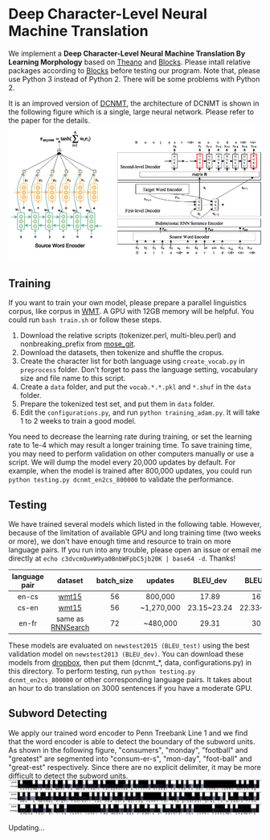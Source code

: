 Deep Character-Level Neural Machine Translation
============
We implement a **Deep Character-Level Neural Machine Translation By Learning Morphology** based on [Theano](https://github.com/Theano/Theano) and [Blocks](https://github.com/mila-udem/blocks). Please intall relative packages according to [Blocks](http://blocks.readthedocs.io/en/latest/setup.html) before testing our program. Note that, please use Python 3 instead of Python 2. There will be some problems with Python 2. 

It is an improved version of [DCNMT](https://github.com/swordyork/dcnmt/tree/old-version), the architecture of DCNMT is shown in the following figure which is a single, large neural network. Please refer to the paper for the details.
![DCNMT](/figures/dcnmt.png?raw=true "The architecture of DCNMT")


Training
-----------------------
If you want to train your own model, please prepare a parallel linguistics corpus, like corpus in [WMT](http://www.statmt.org/wmt15/translation-task.html). A GPU with 12GB memory will be helpful. You could run `bash train.sh` or follow these steps.
 1. Download the relative scripts (tokenizer.perl, multi-bleu.perl) and nonbreaking_prefix from [mose_git](https://raw.githubusercontent.com/moses-smt/mosesdecoder/master/scripts).
 2. Download the datasets, then tokenize and shuffle the cropus.
 3. Create the character list for both language using `create_vocab.py` in `preprocess` folder. Don't forget to pass the language setting, vocabulary size and file name to this script.
 4. Create a `data` folder, and put the `vocab.*.*.pkl` and `*.shuf` in the `data` folder.
 5. Prepare the tokenized test set, and put them in `data` folder.
 6. Edit the `configurations.py`, and run `python training_adam.py`. It will take 1 to 2 weeks to train a good model.

You need to decrease the learning rate during training, or set the learning rate to 1e-4 which may result a longer training time. To save training time, you may need to perform validation on other computers manually or use a script. We will dump the model every 20,000 updates by default. For example, when the model is trained after 800,000 updates, you could run `python testing.py dcnmt_en2cs_800000` to validate the performance.


Testing
-----------------------
We have trained several models which listed in the following table. However, because of the limitation of available GPU and long training time (two weeks or more), we don't have enough time and resource to train on more language pairs. If you run into any trouble, please open an issue or email me directly at `echo c3dvcmQueW9ya0BnbWFpbC5jb20K | base64 -d`. Thanks!

| language pair | dataset | batch_size | updates | BLEU_dev | BLEU_test |
|:--------:|:--------:|:--------:|:--------:|:--------:|:--------:|
| en-cs | [wmt15](http://www.statmt.org/wmt15/translation-task.html) | 56 | 800,000 | 17.89 | 16.96 |
| cs-en | [wmt15](http://www.statmt.org/wmt15/translation-task.html) | 56 | ~1,270,000 | 23.15~23.24 | 22.33~22.48 |
| en-fr | same as [RNNSearch](https://arxiv.org/abs/1409.0473) | 72 | ~480,000 | 29.31 | 30.56 |

These models are evaluated on `newstest2015 (BLEU_test)` using the best validation model on `newstest2013 (BLEU_dev)`. You can download these models from [dropbox](https://www.dropbox.com/sh/o34kd051rm2duvu/AAA5ReaXrr043EocIYZuwPJsa?dl=0), then put them (dcnmt_\*, data, configurations.py) in this directory. To perform testing, run `python testing.py dcnmt_en2cs_800000` or other corresponding language pairs. It takes about an hour to do translation on 3000 sentences if you have a moderate GPU.


Subword Detecting
-----------------------
We apply our trained word encoder to Penn Treebank Line 1 and we find that the word encoder is able to detect the boundary of the subword units. 
As shown in the following figure, "consumers", "monday", "football" and "greatest" are segmented into "consum-er-s", "mon-day", "foot-ball" and 
"great-est" respectively. Since there are no explicit delimiter, it may be more difficult to detect the subword units.
![pt1](/figures/pt1.png?raw=true "Penn Treebank Line 1")
![pt2](/figures/pt2.png?raw=true "Penn Treebank Line 1")
![pt3](/figures/pt3.png?raw=true "Penn Treebank Line 1")



Updating...
